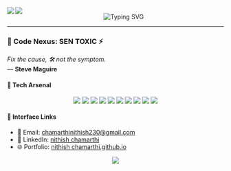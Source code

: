 <img align="left" src="https://raw.githubusercontent.com/orhun/orhun/refs/heads/master/assets/ratatui-spin-dark.gif#gh-dark-mode-only">
<img align="left" src="https://raw.githubusercontent.com/orhun/orhun/refs/heads/master/assets/ratatui-spin-light.gif#gh-light-mode-only">

<p align="center">
  <img src="https://readme-typing-svg.herokuapp.com?font=Orbitron&size=24&pause=800&color=FF00FF&background=0D1117¢er=true&vCenter=true&width=450&lines=//+Nithish+chamarthi;Initializing+Code+Matrix..." alt="Typing SVG" />
</p>

---

### 🌆 Code Nexus: SEN TOXIC ⚡️

*Fix the cause, 🛠️ not the symptom.*  
— **Steve Maguire**

#### 🌌 Tech Arsenal
<p align="center">
  <img src="https://img.shields.io/badge/-Python-00FFFF?logo=python&logoColor=000000&style=plastic" />
  <img src="https://img.shields.io/badge/-React-FF00FF?logo=react&logoColor=000000&style=plastic" />
  <img src="https://img.shields.io/badge/-Next.js-39FF14?logo=next.js&logoColor=000000&style=plastic" />
  <img src="https://img.shields.io/badge/-Flutter-00FFFF?logo=flutter&logoColor=000000&style=plastic" />
  <img src="https://img.shields.io/badge/-C-FF00FF?logo=c&logoColor=000000&style=plastic" />
  <img src="https://img.shields.io/badge/-Git-39FF14?logo=git&logoColor=000000&style=plastic" />
  <img src="https://img.shields.io/badge/-HTML5-00FFFF?logo=html5&logoColor=000000&style=plastic" />
  <img src="https://img.shields.io/badge/-CSS3-FF00FF?logo=css3&logoColor=000000&style=plastic" />
  <img src="https://img.shields.io/badge/-JavaScript-39FF14?logo=javascript&logoColor=000000&style=plastic" />
  <img src="https://img.shields.io/badge/-Flask-00FFFF?logo=flask&logoColor=000000&style=plastic" />
</p>

#### 🔗 Interface Links
- 📡 Email: [chamarthinithish230@gmail.com](mailto:chamarthinithish230@gmail.com)
- 💾 LinkedIn: [nithish chamarthi](https://www.linkedin.com/in/nithish~chamarthi)
- 🌐 Portfolio: [nithish chamarthi.github.io](https://nithish~chamarthi.github.io)

<p align="center">
  <img src="https://img.shields.io/badge/-Plug+Into+the+Grid-00B7EB?style=for-the-badge&logo=codeigniter" />
</p>
